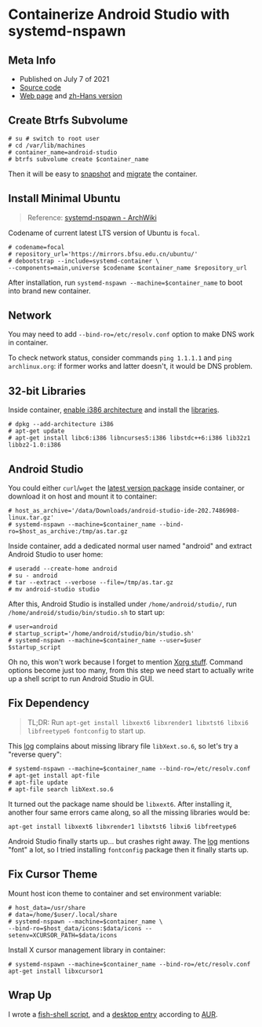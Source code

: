 # Containerize Android Studio with systemd-nspawn

## Meta Info

- Published on July 7 of 2021
- [Source code][source]
- [Web page][page] and [zh-Hans version][page_zhs]

[source]: https://github.com/liolok/liolok.com/blob/master/containerize-android-studio-with-systemd-nspawn/index.md
[page]: https://liolok.com/containerize-android-studio-with-systemd-nspawn/
[page_zhs]: https://liolok.com/zhs/containerize-android-studio-with-systemd-nspawn/

## Create Btrfs Subvolume

```console
# su # switch to root user
# cd /var/lib/machines
# container_name=android-studio
# btrfs subvolume create $container_name
```

Then it will be easy to [snapshot][snapshot] and [migrate][migrate] the container.

[snapshot]: https://wiki.archlinux.org/title/Btrfs#Snapshots
[migrate]: https://wiki.archlinux.org/title/Btrfs#Send/receive

## Install Minimal Ubuntu

> Reference: [systemd-nspawn - ArchWiki](https://wiki.archlinux.org/title/Systemd-nspawn#Create_a_Debian_or_Ubuntu_environment)

Codename of current latest LTS version of Ubuntu is `focal`.

```console
# codename=focal
# repository_url='https://mirrors.bfsu.edu.cn/ubuntu/'
# debootstrap --include=systemd-container \
--components=main,universe $codename $container_name $repository_url
```

After installation, run `systemd-nspawn --machine=$container_name` to boot into brand new container.

## Network

You may need to add `--bind-ro=/etc/resolv.conf` option to make DNS work in container.

To check network status, consider commands `ping 1.1.1.1` and `ping archlinux.org`: if former works and latter doesn't, it would be DNS problem.

## 32-bit Libraries

Inside container, [enable i386 architecture][multiarch] and install the [libraries][libs].

[multiarch]: https://wiki.debian.org/Multiarch/Implementation#Using_multiarch
[libs]: https://developer.android.com/studio/install#64bit-libs

```console
# dpkg --add-architecture i386
# apt-get update
# apt-get install libc6:i386 libncurses5:i386 libstdc++6:i386 lib32z1 libbz2-1.0:i386
```

## Android Studio

You could either `curl`/`wget` the [latest version package][download] inside container,
or download it on host and mount it to container:

[download]: https://developer.android.com/studio#downloads

```console
# host_as_archive='/data/Downloads/android-studio-ide-202.7486908-linux.tar.gz'
# systemd-nspawn --machine=$container_name --bind-ro=$host_as_archive:/tmp/as.tar.gz
```

Inside container, add a dedicated normal user named "android" and extract Android Studio to user home:

```console
# useradd --create-home android
# su - android
# tar --extract --verbose --file=/tmp/as.tar.gz
# mv android-studio studio
```

After this, Android Studio is installed under `/home/android/studio/`,
run `/home/android/studio/bin/studio.sh` to start up:

```console
# user=android
# startup_script='/home/android/studio/bin/studio.sh'
# systemd-nspawn --machine=$container_name --user=$user $startup_script
```

Oh no, this won't work because I forget to mention [Xorg stuff][xorg].
Command options become just too many, from this step we need start to
actually write up a shell script to run Android Studio in GUI.

[xorg]: https://liolok.com/run-desktop-app-with-systemd-nspawn-container/#xorg "Run Desktop App with systemd-nspawn Container"

## Fix Dependency

> TL;DR: Run `apt-get install libxext6 libxrender1 libxtst6 libxi6 libfreetype6 fontconfig` to start up.

This [log](./missing-lib.log) complains about missing library file `libXext.so.6`,
so let's try a "reverse query":

```console
# systemd-nspawn --machine=$container_name --bind-ro=/etc/resolv.conf
# apt-get install apt-file
# apt-file update
# apt-file search libXext.so.6
```

It turned out the package name should be `libxext6`. After installing it, another four same errors
came along, so all the missing libraries would be:

```console
apt-get install libxext6 libxrender1 libxtst6 libxi6 libfreetype6
```

Android Studio finally starts up... but crashes right away. The [log](./font.log) mentions "font"
a lot, so I tried installing `fontconfig` package then it finally starts up.

## Fix Cursor Theme

Mount host icon theme to container and set environment variable:

```console
# host_data=/usr/share
# data=/home/$user/.local/share
# systemd-nspawn --machine=$container_name \
--bind-ro=$host_data/icons:$data/icons --setenv=XCURSOR_PATH=$data/icons
```

Install X cursor management library in container:

```console
# systemd-nspawn --machine=$container_name --bind-ro=/etc/resolv.conf apt-get install libxcursor1
```

## Wrap Up

I wrote a [fish-shell script][script], and a [desktop entry][desktop-entry] according to [AUR][aur-ref].

[script]: https://github.com/liolok/dotfiles/blob/master/.local/bin/android-studio
[desktop-entry]: https://github.com/liolok/dotfiles/blob/master/.local/share/applications/android-studio.desktop
[aur-ref]: https://aur.archlinux.org/cgit/aur.git/tree/android-studio.desktop?h=android-studio
